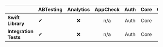 |          | ABTesting | Analytics | AppCheck | Auth | Core | Crashlytics | RTDB | Firestore | Functions | FIAM | Installations | Messaging | MLModel | Perf | RC | Storage  |
|   :---   |  :---     | :----:    | :----: | :----: | :----: | :----:   | :----: | :----:   |   :----:  | :----: | :----:      | :----:    | :----:     | :----: | :----: | :----:   |
| **Swift Library** | ✔   |  ❌       | n/a      |Auth | Core | Crashlytics | RTDB | Firestore | Functions | FIAM | Installations | Messaging | MLModel | Perf | RC | Storage  |
| **Integration Tests** | ✔   |  ❌       | n/a      |Auth | Core | Crashlytics | RTDB | Firestore | Functions | FIAM | Installations | Messaging | MLModel | Perf | RC | Storage  |